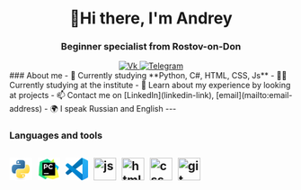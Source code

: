 <div id="header" align="center">
    <h1>👋Hi there, I'm  Andrey </h1>
    <h3>Beginner specialist from Rostov-on-Don</h3>
</div>

<div id="socials" align="center">
  <a href="https://vk.com/andreypaydak">
    <img src="https://img.shields.io/badge/Vk-blue?style=for-the-badge&logo=vk&logoColor=white" alt="Vk"/>
  </a>
  <a href="https://t.me/andreipaydak">
    <img src="https://img.shields.io/badge/Telegram-blue?style=for-the-badge&logo=telegram&logoColor=white" alt="Telegram"/>
  </a>
</div>
### About me
- 🌱 Currently studying **Python, C#, HTML, CSS, Js**
- 👨‍🎓 Currently studying at the institute
- 📄 Learn about my experience by looking at projects
- 📫 Contact me on [LinkedIn](linkedin-link), [email](mailto:email-address)
- 🌍 I speak Russian and English
---

### Languages and tools

<img src="https://github.com/devicons/devicon/blob/v2.16.0/icons/python/python-original.svg" title="git" width="40" height="40"/>&nbsp;
<img src="https://github.com/devicons/devicon/blob/v2.16.0/icons/pycharm/pycharm-original.svg" title="git" width="40" height="40"/>&nbsp;
<img src="https://github.com/devicons/devicon/blob/v2.16.0/icons/vscode/vscode-original.svg" title="git" width="40" height="40"/>&nbsp;
<img src="https://cdn.jsdelivr.net/gh/devicons/devicon/icons/javascript/javascript-original.svg" title="js" width="40" height="40"/>&nbsp;
<img src="https://cdn.jsdelivr.net/gh/devicons/devicon/icons/html5/html5-original.svg" title="html" width="40" height="40"/>&nbsp;
<img src="https://cdn.jsdelivr.net/gh/devicons/devicon/icons/css3/css3-original.svg" title="css" width="40" height="40"/>&nbsp;
<img src="https://cdn.jsdelivr.net/gh/devicons/devicon/icons/git/git-plain.svg" title="git" width="40" height="40"/>&nbsp;
---
